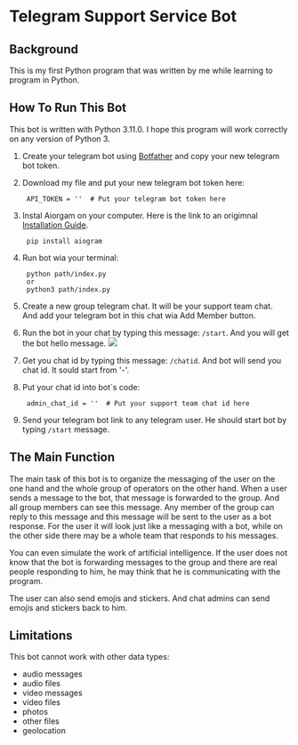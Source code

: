 # Telegram Support Service Bot #
## Background ##
This is my first Python program that was written by me while learning to program in Python.

## How To Run This Bot ##
This bot is written with Python 3.11.0. I hope this program will work correctly on any version of Python 3.

1. Create your telegram bot using [Botfather](https://t.me/BotFather) and copy your new telegram bot token.
2. Download my file and put your new telegram bot token here:

        API_TOKEN = ''  # Put your telegram bot token here

3. Instal Aiorgam on your computer. Here is the link to an origimnal [Installation Guide](https://docs.aiogram.dev/en/latest/install.html).

        pip install aiogram

5. Run bot wia your terminal:

        python path/index.py
        or
        python3 path/index.py
        
4. Create a new group telegram chat. It will be your support team chat. And add your telegram bot in this chat wia Add Member button.
5. Run the bot in your chat by typing this message: `/start`. And you will get the bot hello message.
![](https://drive.google.com/uc?export=download&id=1EU6UsMxAvssZ5mJ9PrugDlEaFxoeQ1tt)
6. Get you chat id by typing this message: `/chatid`. And bot will send you chat id. It sould start from '-'.
7. Put your chat id into bot`s code:

        admin_chat_id = ''  # Put your support team chat id here
        
8. Send your telegram bot link to any telegram user. He should start bot by typing `/start` message.

## The Main Function ##

The main task of this bot is to organize the messaging of the user on the one hand and the whole group of operators on the other hand. When a user sends a message to the bot, that message is forwarded to the group. And all group members can see this message. Any member of the group can reply to this message and this message will be sent to the user as a bot response. For the user it will look just like a messaging with a bot, while on the other side there may be a whole team that responds to his messages.

You can even simulate the work of artificial intelligence. If the user does not know that the bot is forwarding messages to the group and there are real people responding to him, he may think that he is communicating with the program.

The user can also send emojis and stickers. And chat admins can send emojis and stickers back to him.

## Limitations ##

This bot cannot work with other data types:
- audio messages
- audio files
- video messages
- video files
- photos
- other files
- geolocation
